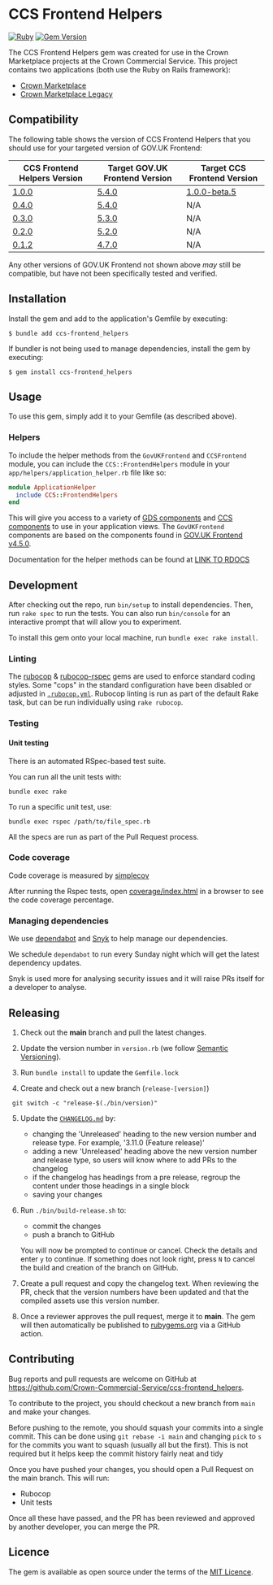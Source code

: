 # CCS Frontend Helpers

[![Ruby](https://github.com/Crown-Commercial-Service/ccs-frontend_helpers/actions/workflows/main.yml/badge.svg)](https://github.com/Crown-Commercial-Service/ccs-frontend_helpers/actions/workflows/main.yml)
[![Gem Version](https://badge.fury.io/rb/ccs-frontend_helpers.svg)](https://badge.fury.io/rb/ccs-frontend_helpers)

The CCS Frontend Helpers gem was created for use in the Crown Marketplace projects at the Crown Commercial Service.
This project contains two applications (both use the Ruby on Rails framework):
- [Crown Marketplace](https://github.com/Crown-Commercial-Service/crown-marketplace)
- [Crown Marketplace Legacy](https://github.com/Crown-Commercial-Service/crown-marketplace-legacy)

## Compatibility

The following table shows the version of CCS Frontend Helpers that you should use for your targeted version of GOV.UK Frontend:

| CCS Frontend Helpers Version  | Target GOV.UK Frontend Version | Target CCS Frontend Version |
| ----------------------------- | ------------------------------ | --------------------------- |
| [1.0.0](https://github.com/Crown-Commercial-Service/ccs-frontend_helpers/releases/tag/v1.0.0) | [5.4.0](https://github.com/alphagov/govuk-frontend/releases/tag/v5.4.0) | [1.0.0-beta.5](https://github.com/Crown-Commercial-Service/ccs-frontend-project/releases/tag/v1.0.0) |
| [0.4.0](https://github.com/Crown-Commercial-Service/ccs-frontend_helpers/releases/tag/v0.4.0) | [5.4.0](https://github.com/alphagov/govuk-frontend/releases/tag/v5.4.0) | N/A |
| [0.3.0](https://github.com/Crown-Commercial-Service/ccs-frontend_helpers/releases/tag/v0.3.0) | [5.3.0](https://github.com/alphagov/govuk-frontend/releases/tag/v5.3.0) | N/A |
| [0.2.0](https://github.com/Crown-Commercial-Service/ccs-frontend_helpers/releases/tag/v0.2.0) | [5.2.0](https://github.com/alphagov/govuk-frontend/releases/tag/v5.2.0) | N/A |
| [0.1.2](https://github.com/Crown-Commercial-Service/ccs-frontend_helpers/releases/tag/v0.1.2) | [4.7.0](https://github.com/alphagov/govuk-frontend/releases/tag/v4.7.0) | N/A |

Any other versions of GOV.UK Frontend not shown above _may_ still be compatible, but have not been specifically tested and verified.

## Installation

Install the gem and add to the application's Gemfile by executing:

    $ bundle add ccs-frontend_helpers

If bundler is not being used to manage dependencies, install the gem by executing:

    $ gem install ccs-frontend_helpers

## Usage

To use this gem, simply add it to your Gemfile (as described above).

### Helpers

To include the helper methods from the `GovUKFrontend` and `CCSFrontend` module, you can include the `CCS::FrontendHelpers` module in your `app/helpers/application_helper.rb` file like so:

```ruby
module ApplicationHelper
  include CCS::FrontendHelpers
end 
```

This will give you access to a variety of [GDS components](https://design-system.service.gov.uk/components) and [CCS components](https://github.com/Crown-Commercial-Service/ts-ccs-frontend) to use in your application views.
The `GovUKFrontend` components are based on the components found in [GOV.UK Frontend v4.5.0](https://github.com/alphagov/govuk-frontend/releases/tag/v4.5.0).

Documentation for the helper methods can be found at [LINK TO RDOCS](#)

## Development

After checking out the repo, run `bin/setup` to install dependencies. Then, run `rake spec` to run the tests. You can also run `bin/console` for an interactive prompt that will allow you to experiment.

To install this gem onto your local machine, run `bundle exec rake install`.

### Linting

The [rubocop](https://github.com/rubocop-hq/rubocop) & [rubocop-rspec](https://github.com/rubocop-hq/rubocop-rspec) gems are used to enforce standard coding styles.
Some "cops" in the standard configuration have been disabled or adjusted in [`.rubocop.yml`](https://github.com/Crown-Commercial-Service/crown-marketplace-legacy/blob/master/.rubocop.yml).
Rubocop linting is run as part of the default Rake task, but can be run individually using `rake rubocop`.

### Testing

#### Unit testing
There is an automated RSpec-based test suite.

You can run all the unit tests with:
```shell
bundle exec rake
```

To run a specific unit test, use:
```shell
bundle exec rspec /path/to/file_spec.rb
```

All the specs are run as part of the Pull Request process.

### Code coverage

Code coverage is measured by [simplecov](https://github.com/simplecov-ruby/simplecov)

After running the Rspec tests, open [coverage/index.html](coverage/index.html) in a browser to see the code coverage percentage.

### Managing dependencies
 
We use [dependabot](https://github.com/dependabot) and [Snyk](https://app.snyk.io/org/ccs-wattsa) to help manage our dependencies.

We schedule `dependabot` to run every Sunday night which will get the latest dependency updates.
 
Snyk is used more for analysing security issues and it will raise PRs itself for a developer to analyse.

## Releasing

1. Check out the **main** branch and pull the latest changes.

2. Update the version number in `version.rb` (we follow [Semantic Versioning](https://semver.org/)).

3. Run `bundle install` to update the `Gemfile.lock`

4. Create and check out a new branch (`release-[version]`)

  ```shell
   git switch -c "release-$(./bin/version)"
   ```

5. Update the [`CHANGELOG.md`](/CHANGELOG.md) by:

   - changing the 'Unreleased' heading to the new version number and release type. For example, '3.11.0 (Feature release)'
   - adding a new 'Unreleased' heading above the new version number and release type, so users will know where to add PRs to the changelog
   - if the changelog has headings from a pre release, regroup the content under those headings in a single block
   - saving your changes

6. Run `./bin/build-release.sh` to:

   - commit the changes
   - push a branch to GitHub

   You will now be prompted to continue or cancel. Check the details and enter `y` to continue. If something does not look right, press `N` to cancel the build and creation of the branch on GitHub.

7. Create a pull request and copy the changelog text.
   When reviewing the PR, check that the version numbers have been updated and that the compiled assets use this version number.

8. Once a reviewer approves the pull request, merge it to **main**. The gem will then automatically be published to [rubygems.org](https://rubygems.org) via a GitHub action.

## Contributing

Bug reports and pull requests are welcome on GitHub at https://github.com/Crown-Commercial-Service/ccs-frontend_helpers.

To contribute to the project, you should checkout a new branch from `main` and make your changes.

Before pushing to the remote, you should squash your commits into a single commit.
This can be done using `git rebase -i main` and changing `pick` to `s` for the commits you want to squash (usually all but the first).
This is not required but it helps keep the commit history fairly neat and tidy

Once you have pushed your changes, you should open a Pull Request on the main branch.
This will run:
- Rubocop
- Unit tests

Once all these have passed, and the PR has been reviewed and approved by another developer, you can merge the PR.

## Licence

The gem is available as open source under the terms of the [MIT Licence](https://opensource.org/licenses/MIT).
